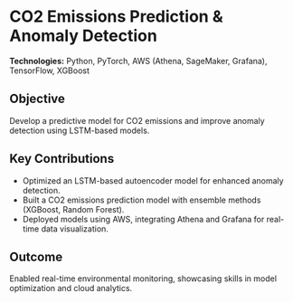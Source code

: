 # CO2 Emissions Prediction & Anomaly Detection

**Technologies:** Python, PyTorch, AWS (Athena, SageMaker, Grafana), TensorFlow, XGBoost  

## Objective
Develop a predictive model for CO2 emissions and improve anomaly detection using LSTM-based models.

## Key Contributions
- Optimized an LSTM-based autoencoder model for enhanced anomaly detection.
- Built a CO2 emissions prediction model with ensemble methods (XGBoost, Random Forest).
- Deployed models using AWS, integrating Athena and Grafana for real-time data visualization.

## Outcome
Enabled real-time environmental monitoring, showcasing skills in model optimization and cloud analytics.
